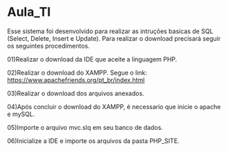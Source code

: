 # Aula_TI

Esse sistema foi desenvolvido para realizar as intruções basicas de SQL (Select, Delete, Insert e Update). Para realizar o download precisará seguir os seguintes procedimentos.

01)Realizar o download da IDE que aceite a linguagem PHP. 

02)Realizar o download do XAMPP. Segue o link: https://www.apachefriends.org/pt_br/index.html

03)Realizar o download dos arquivos anexados.

04)Após concluir o download do XAMPP, é necessario que inicie o apache e mySQL.

05)Importe o arquivo mvc.slq em seu banco de dados.

06)Inicialize a IDE e importe os arquivos da pasta PHP_SITE.
